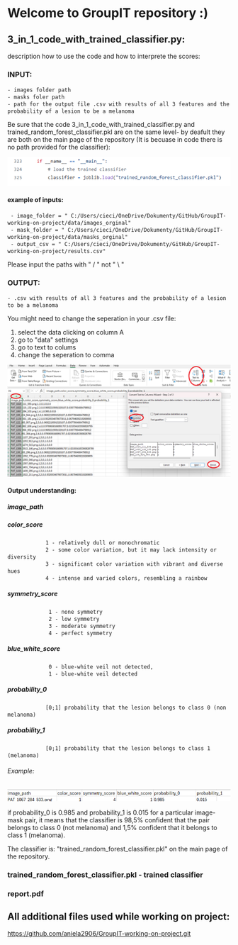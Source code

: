# Welcome to GroupIT repository :)


## 3_in_1_code_with_trained_classifier.py:
description how to use the code and how to interprete the scores:

### INPUT:  

    - images folder path
    - masks foler path
    - path for the output file .csv with results of all 3 features and the probability of a lesion to be a melanoma
Be sure that the code 3_in_1_code_with_trained_classifier.py and trained_random_forest_classifier.pkl are on the same level-  by deafult they are both on the main page of the repository (It is becuase in code there is no path provided for the classifier):

![](img/1.png)


#### example of inputs:  
     - image_folder = " C:/Users/cieci/OneDrive/Dokumenty/GitHub/GroupIT-working-on-project/data/images_orginal"  
     - mask_folder = " C:/Users/cieci/OneDrive/Dokumenty/GitHub/GroupIT-working-on-project/data/masks_orginal"  
     - output_csv = " C:/Users/cieci/OneDrive/Dokumenty/GitHub/GroupIT-working-on-project/results.csv"  

Please input the paths with " / " not " \ "   

### OUTPUT:

    - .csv with results of all 3 features and the probability of a lesion to be a melanoma  
    
You might need to change the seperation in your .csv file:

1. select the data clicking on column A
2. go to "data" settings
3. go to text to colums
4. change the seperation to comma
   
![](img/3.png)
   
#### Output understanding:

##### image_path 

##### color_score   

                1 - relatively dull or monochromatic  
                2 - some color variation, but it may lack intensity or diversity   
                3 - significant color variation with vibrant and diverse hues   
                4 - intense and varied colors, resembling a rainbow   
                 
##### symmetry_score 

                 1 - none symmetry      
                 2 - low symmetry        
                 3 - moderate symmetry       
                 4 - perfect symmetry 
                 
##### blue_white_score 

                 0 - blue-white veil not detected,
                 1 - blue-white veil detected 
  
##### probability_0 

                [0;1] probability that the lesion belongs to class 0 (non melanoma) 
    
##### probability_1  

                [0;1] probability that the lesion belongs to class 1 (melanoma)  
  
###### Example:

![](img/4.png)

if probability_0 is 0.985 and probability_1 is 0.015 for a particular image-mask pair, it means that the classifier is 98,5% confident that the pair belongs to class 0 (not melanoma) and 1,5% confident that it belongs to class 1 (melanoma).
    
    
        
The classifier is: "trained_random_forest_classifier.pkl" on the main page of the repository.

  
    
  

 ### trained_random_forest_classifier.pkl  - trained classifier 
 ### report.pdf 
 
 ## All additional files used while working on project:
https://github.com/aniela2906/GroupIT-working-on-project.git
